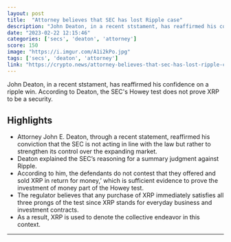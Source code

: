 ```yaml
---
layout: post
title:  "Attorney believes that SEC has lost Ripple case"
description: "John Deaton, in a recent ststament, has reaffirmed his confidence on a ripple win. According to Deaton, the SEC's Howey test does not prove XRP to be a security."
date: "2023-02-22 12:15:46"
categories: ['secs', 'deaton', 'attorney']
score: 150
image: "https://i.imgur.com/A1i2kPo.jpg"
tags: ['secs', 'deaton', 'attorney']
link: "https://crypto.news/attorney-believes-that-sec-has-lost-ripple-case/"
---
```


John Deaton, in a recent ststament, has reaffirmed his confidence on a ripple win. According to Deaton, the SEC's Howey test does not prove XRP to be a security.

## Highlights

- Attorney John E. Deaton, through a recent statement, reaffirmed his conviction that the SEC is not acting in line with the law but rather to strengthen its control over the expanding market.
- Deaton explained the SEC’s reasoning for a summary judgment against Ripple.
- According to him, the defendants do not contest that they offered and sold XRP in return for money,’ which is sufficient evidence to prove the investment of money part of the Howey test.
- The regulator believes that any purchase of XRP immediately satisfies all three prongs of the test since XRP stands for everyday business and investment contracts.
- As a result, XRP is used to denote the collective endeavor in this context.

---
